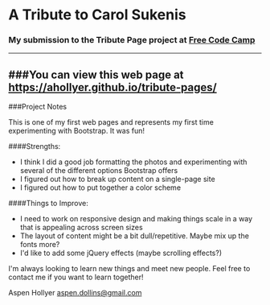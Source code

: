 # A Tribute to Carol Sukenis
### My submission to the Tribute Page project at [Free Code Camp](https://freecodecamp.com)
---
###You can view this web page at https://ahollyer.github.io/tribute-pages/
---

###Project Notes

This is one of my first web pages and represents my first time experimenting with Bootstrap. It was fun!

####Strengths:
* I think I did a good job formatting the photos and experimenting with several of the different options Bootstrap offers
* I figured out how to break up content on a single-page site
* I figured out how to put together a color scheme

####Things to Improve:
* I need to work on responsive design and making things scale in a way that is appealing across screen sizes
* The layout of content might be a bit dull/repetitive. Maybe mix up the fonts more?
* I'd like to add some jQuery effects (maybe scrolling effects?)

I'm always looking to learn new things and meet new people. Feel free to contact me if you want to learn together!

Aspen Hollyer
aspen.dollins@gmail.com
